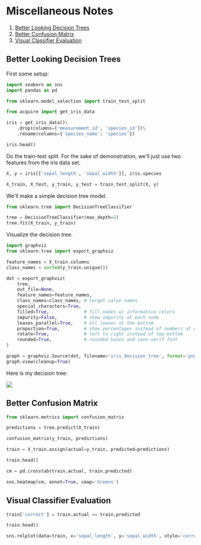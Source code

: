 # Miscellaneous Notes

1. [Better Looking Decision Trees](#Better-Looking-Decision-Trees)
1. [Better Confusion Matrix](#Better-Confusion-Matrix)
1. [Visual Classifier Evaluation](#Visual-Classifier-Evaluation)

## Better Looking Decision Trees

First some setup:

```python
import seaborn as sns
import pandas as pd

from sklearn.model_selection import train_test_split

from acquire import get_iris_data

iris = get_iris_data()\
    .drop(columns=['measurement_id', 'species_id'])\
    .rename(columns={'species_name': 'species'})

iris.head()
```

Do the train-test split. For the sake of demonstration, we'll just use two features from the iris data set.

```python
X, y = iris[['sepal_length', 'sepal_width']], iris.species

X_train, X_test, y_train, y_test = train_test_split(X, y)
```

We'll make a simple decision tree model.

```python
from sklearn.tree import DecisionTreeClassifier

tree = DecisionTreeClassifier(max_depth=2)
tree.fit(X_train, y_train)
```

Visualize the decision tree.

```python
import graphviz
from sklearn.tree import export_graphviz

feature_names = X_train.columns
class_names = sorted(y_train.unique())

dot = export_graphviz(
    tree,
    out_file=None,
    feature_names=feature_names,
    class_names=class_names, # target value names
    special_characters=True,
    filled=True,             # fill nodes w/ informative colors
    impurity=False,          # show impurity at each node
    leaves_parallel=True,    # all leaves at the bottom
    proportion=True,         # show percentages instead of numbers at each leaf
    rotate=True,             # left to right instead of top-bottom
    rounded=True,            # rounded boxes and sans-serif font
)

graph = graphviz.Source(dot, filename='iris_decision_tree', format='png')
graph.view(cleanup=True)
```

Here is my decision tree:

![](iris_decision_tree.png)


## Better Confusion Matrix

```python
from sklearn.metrics import confusion_matrix

predictions = tree.predict(X_train)

confusion_matrix(y_train, predictions)
```

```python
train = X_train.assign(actual=y_train, predicted=predictions)
```

```python
train.head()
```

```python
cm = pd.crosstab(train.actual, train.predicted)

sns.heatmap(cm, annot=True, cmap='Greens')
```

## Visual Classifier Evaluation

```python
train['correct'] = train.actual == train.predicted

train.head()
```

```python
sns.relplot(data=train, x='sepal_length', y='sepal_width', style='correct', hue='actual')
```
